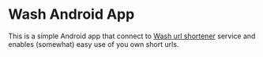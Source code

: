 # Wash Android App

This is a simple Android app that connect to 
[Wash url shortener](https://github.com/pean/wash) service and enables
(somewhat) easy use of you own short urls.


